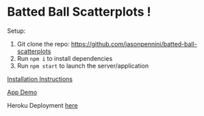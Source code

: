 # Batted Ball Scatterplots !

Setup:
1) Git clone the repo: https://github.com/jasonpennini/batted-ball-scatterplots
2) Run `npm i` to install dependencies
3) Run `npm start` to launch the server/application

[Installation Instructions](https://www.loom.com/share/011e0c2caaa94391be3f850b7da25146?sid=409fa3de-e66b-4b72-8c22-f84e55051862)

[App Demo](https://www.loom.com/share/60dee8f95cce4d679a1dcdbdf204bd46)

Heroku Deployment [here](https://batted-ball-scatterplots-a8c9a6f1ff50.herokuapp.com/)

